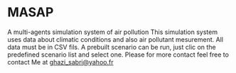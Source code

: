 # MASAP
A multi-agents simulation system of air pollution 
This simulation system uses data about climatic conditions and also air pollutant mesurement.
All data must be in CSV fils.
A prebuilt scenario can be run, just clic on the predefined scenario list and select one.
Please for more contact feel free to contact Me at ghazi_sabri@yahoo.fr
